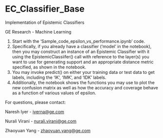 # EC_Classifier_Base
Implementation of Epistemic Classifiers

GE Research - Machine Learning


1) Start with the ‘Sample_code_epsilon_vs_performance.ipynb’ code. 
2) Specifically, if you already have a classifier (‘model’ in the notebook), then you may construct an instance of an Epistemic Classifier with it using the EpistemicClassiifer() call with reference to the layer(s) you want to use for generating support and an appropriate distance metric specified, as shown in the notebook. 
3) You may invoke predict() on either your training data or test data to get labels, including the ‘IK’, ‘IMK’, and ‘IDK’ labels.
4) Additionally, the notebook shows the functions you may use to plot the new confusion matrix as well as how the accuracy and coverage behave as a function of various values of epsilon. 


For questions, please contact:

Naresh Iyer - iyerna@ge.com

Nurali Virani - nurali.virani@ge.com

Zhaoyuan Yang - zhaoyuan.yang@ge.com
